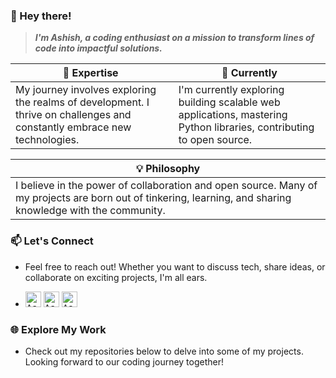 ### 👋 Hey there!

> ***I'm Ashish, a coding enthusiast on a mission to transform lines of code into impactful solutions.***

| 🚀 Expertise | 🌱 Currently |
| ------------- | ------------- |
| My journey involves exploring the realms of development. I thrive on challenges and constantly embrace new technologies. | I'm currently exploring building scalable web applications, mastering Python libraries, contributing to open source.|

|💡 Philosophy |
| ------------- |
|I believe in the power of collaboration and open source. Many of my projects are born out of tinkering, learning, and sharing knowledge with the community.|

### 📫 Let's Connect

- Feel free to reach out! Whether you want to discuss tech, share ideas, or collaborate on exciting projects, I'm all ears.

- <a href="https://www.linkedin.com/in/ashudevcodes/"><kbd><img align="centre" alt="Ashish's LinkdeIn" width="25px" src="https://cdn.pixabay.com/photo/2017/02/08/08/39/linkedin-2048132_1280.png" /></a> <a href="https://www.instagram.com/ashishprasad__/"><kbd><img align="centre" alt="Ashish's Instagram" width="25px" src="https://img.icons8.com/plasticine/200/instagram.png"/></a> <a href="mailto: ashishprasad949@gmail.com"><kbd><img align="centre" alt="Ashish's Gmail" width="25px" src="https://img.icons8.com/plasticine/200/gmail-new.png" /></a>


### 🌐 Explore My Work

- Check out my repositories below to delve into some of my projects. Looking forward to our coding journey together!
